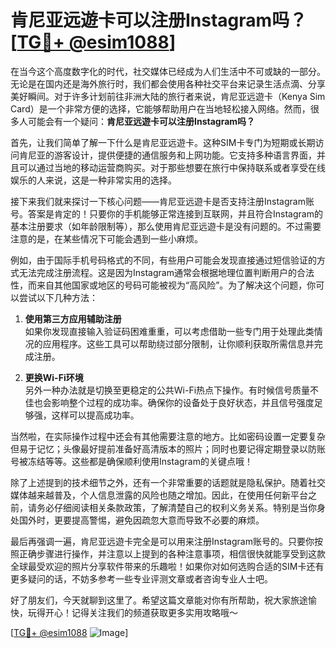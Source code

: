 # 肯尼亚远遊卡可以注册Instagram吗？[[TG💪+ @esim1088](https://t.me/s/esim1088)]

在当今这个高度数字化的时代，社交媒体已经成为人们生活中不可或缺的一部分。无论是在国内还是海外旅行时，我们都会使用各种社交平台来记录生活点滴、分享美好瞬间。对于许多计划前往非洲大陆的旅行者来说，肯尼亚远遊卡（Kenya Sim Card）是一个非常方便的选择，它能够帮助用户在当地轻松接入网络。然而，很多人可能会有一个疑问：**肯尼亚远遊卡可以注册Instagram吗？**

首先，让我们简单了解一下什么是肯尼亚远遊卡。这种SIM卡专门为短期或长期访问肯尼亚的游客设计，提供便捷的通信服务和上网功能。它支持多种语言界面，并且可以通过当地的移动运营商购买。对于那些想要在旅行中保持联系或者享受在线娱乐的人来说，这是一种非常实用的选择。

接下来我们就来探讨一下核心问题——肯尼亚远遊卡是否支持注册Instagram账号。答案是肯定的！只要你的手机能够正常连接到互联网，并且符合Instagram的基本注册要求（如年龄限制等），那么使用肯尼亚远遊卡是没有问题的。不过需要注意的是，在某些情况下可能会遇到一些小麻烦。

例如，由于国际手机号码格式的不同，有些用户可能会发现直接通过短信验证的方式无法完成注册流程。这是因为Instagram通常会根据地理位置判断用户的合法性，而来自其他国家或地区的号码可能被视为“高风险”。为了解决这个问题，你可以尝试以下几种方法：

1. **使用第三方应用辅助注册**  
   如果你发现直接输入验证码困难重重，可以考虑借助一些专门用于处理此类情况的应用程序。这些工具可以帮助绕过部分限制，让你顺利获取所需信息并完成注册。

2. **更换Wi-Fi环境**  
   另外一种办法就是切换至更稳定的公共Wi-Fi热点下操作。有时候信号质量不佳也会影响整个过程的成功率。确保你的设备处于良好状态，并且信号强度足够强，这样可以提高成功率。

当然啦，在实际操作过程中还会有其他需要注意的地方。比如密码设置一定要复杂但易于记忆；头像最好提前准备好高清版本的照片；同时也要记得定期登录以防账号被冻结等等。这些都是确保顺利使用Instagram的关键点哦！

除了上述提到的技术细节之外，还有一个非常重要的话题就是隐私保护。随着社交媒体越来越普及，个人信息泄露的风险也随之增加。因此，在使用任何新平台之前，请务必仔细阅读相关条款政策，了解清楚自己的权利义务关系。特别是当你身处国外时，更要提高警惕，避免因疏忽大意而导致不必要的麻烦。

最后再强调一遍，肯尼亚远遊卡完全是可以用来注册Instagram账号的。只要你按照正确步骤进行操作，并注意以上提到的各种注意事项，相信很快就能享受到这款全球最受欢迎的照片分享软件带来的乐趣啦！如果你对如何选购合适的SIM卡还有更多疑问的话，不妨多参考一些专业评测文章或者咨询专业人士吧。

好了朋友们，今天就聊到这里了。希望这篇文章能对你有所帮助，祝大家旅途愉快，玩得开心！记得关注我们的频道获取更多实用攻略哦～

[[TG💪+ @esim1088](https://t.me/s/esim1088) ![Image](https://i.postimg.cc/4NQfJmqS/Snipaste-2025-05-13-00-14-12.png)]